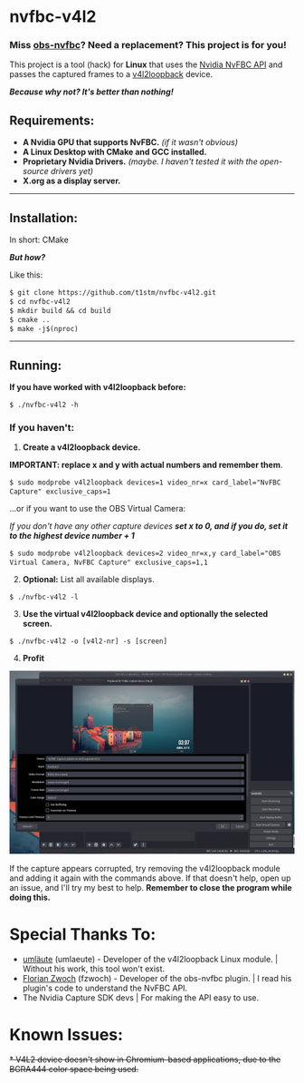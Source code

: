 # nvfbc-v4l2

### Miss [obs-nvfbc](https://gitlab.com/fzwoch/obs-nvfbc)? Need a replacement? This project is for you!

This project is a tool (hack) for **Linux** that uses the [Nvidia NvFBC API](https://developer.nvidia.com/capture-sdk)
and passes the captured frames to a [v4l2loopback](https://github.com/umlaeute/v4l2loopback) device.

_**Because why not? It's better than nothing!**_

## Requirements:

* **A Nvidia GPU that supports NvFBC.** _(if it wasn't obvious)_
* **A Linux Desktop with CMake and GCC installed.**
* **Proprietary Nvidia Drivers.** _(maybe. I haven't tested it with the open-source drivers yet)_
* **X.org as a display server.**

----

## Installation:

In short: CMake

**_But how?_**

Like this:

```shell
$ git clone https://github.com/t1stm/nvfbc-v4l2.git
$ cd nvfbc-v4l2
$ mkdir build && cd build
$ cmake ..
$ make -j$(nproc)
```

----

## Running:

**If you have worked with v4l2loopback before:**

```shell
$ ./nvfbc-v4l2 -h
```

### If you haven't:

1. **Create a v4l2loopback device.**

**IMPORTANT: replace x and y with actual numbers and remember them**.

```shell
$ sudo modprobe v4l2loopback devices=1 video_nr=x card_label="NvFBC Capture" exclusive_caps=1
```

...or if you want to use the OBS Virtual Camera:

_If you don't have any other capture devices **set x to 0, and if you do, set it to the highest device number + 1**_

```shell
$ sudo modprobe v4l2loopback devices=2 video_nr=x,y card_label="OBS Virtual Camera, NvFBC Capture" exclusive_caps=1,1
```

2. **Optional:** List all available displays.

```shell
$ ./nvfbc-v4l2 -l
```

3. **Use the virtual v4l2loopback device and optionally the selected screen.**

```shell
$ ./nvfbc-v4l2 -o [v4l2-nr] -s [screen]
```

4. **Profit**

![Screenshot of Desktop in OBS](screenshots/obs-window.png)

If the capture appears corrupted, try removing the v4l2loopback module and
adding it again with the commands above. If that doesn't help, open up an issue,
and I'll try my best to help. **Remember to close the program while doing this.**

# Special Thanks To:

* [umläute](https://github.com/umlaeute) (umlaeute) - Developer of the v4l2loopback Linux module. | Without his work, this tool won't exist.
* [Florian Zwoch](https://gitlab.com/fzwoch) (fzwoch) - Developer of the obs-nvfbc plugin. | I read his plugin's code to understand the NvFBC API.
* The Nvidia Capture SDK devs | For making the API easy to use.

# Known Issues:
~~* V4L2 device doesn't show in Chromium-based applications, due to the BGRA444 color space being used.~~
